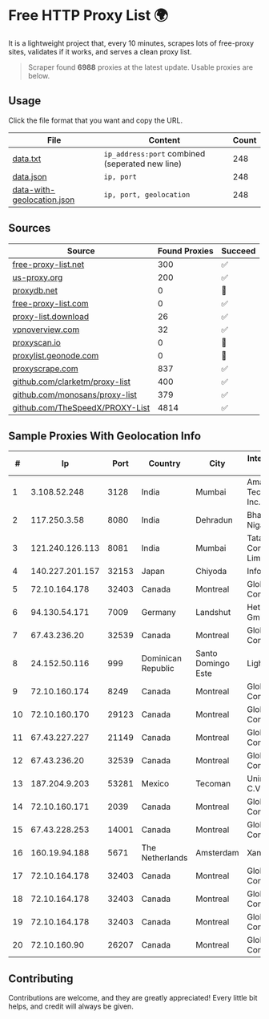 
# Free HTTP Proxy List 🌍

It is a lightweight project that, every 10 minutes, scrapes lots of free-proxy sites, validates if it works, and serves a clean proxy list.


> Scraper found **6988** proxies at the latest update. Usable proxies are below.

## Usage

Click the file format that you want and copy the URL.


|File|Content|Count|
|----|-------|-----|
|[data.txt](https://raw.githubusercontent.com/themiralay/Proxy-List-World/master/data.txt)|`ip_address:port` combined (seperated new line)|248|
|[data.json](https://raw.githubusercontent.com/themiralay/Proxy-List-World/master/data.json)|`ip, port`|248|
|[data-with-geolocation.json](https://raw.githubusercontent.com/themiralay/Proxy-List-World/master/data-with-geolocation.json)|`ip, port, geolocation`|248|

## Sources

|Source|Found Proxies|Succeed|
|------|-------------|-------|
|[free-proxy-list.net](https://free-proxy-list.net)|300|✅|
|[us-proxy.org](https://www.us-proxy.org)|200|✅|
|[proxydb.net](http://proxydb.net)|0|🚫|
|[free-proxy-list.com](https://free-proxy-list.com/?page=&port=&type%5B%5D=http&type%5B%5D=https&up_time=0&search=Search)|0|✅|
|[proxy-list.download](https://www.proxy-list.download/HTTP)|26|✅|
|[vpnoverview.com](https://vpnoverview.com/privacy/anonymous-browsing/free-proxy-servers)|32|✅|
|[proxyscan.io](https://www.proxyscan.io)|0|🚫|
|[proxylist.geonode.com](https://proxylist.geonode.com/api/proxy-list?limit=300&page=1&sort_by=lastChecked&sort_type=desc&protocols=http,https)|0|🚫|
|[proxyscrape.com](https://api.proxyscrape.com/v2/?request=displayproxies&protocol=http&timeout=10000&country=all&ssl=all&anonymity=all)|837|✅|
|[github.com/clarketm/proxy-list](https://raw.githubusercontent.com/clarketm/proxy-list/master/proxy-list-raw.txt)|400|✅|
|[github.com/monosans/proxy-list](https://raw.githubusercontent.com/monosans/proxy-list/main/proxies/http.txt)|379|✅|
|[github.com/TheSpeedX/PROXY-List](https://raw.githubusercontent.com/TheSpeedX/PROXY-List/master/http.txt)|4814|✅|


## Sample Proxies With Geolocation Info

|#|Ip|Port|Country|City|Internet Service Provider|
|-|--|----|-------|----|-------------------------|
|1|3.108.52.248|3128|India|Mumbai|Amazon Technologies Inc.|
|2|117.250.3.58|8080|India|Dehradun|Bharat Sanchar Nigam Ltd|
|3|121.240.126.113|8081|India|Mumbai|Tata Communications Limited|
|4|140.227.201.157|32153|Japan|Chiyoda|InfoSphere|
|5|72.10.164.178|32403|Canada|Montreal|GloboTech Communications|
|6|94.130.54.171|7009|Germany|Landshut|Hetzner Online GmbH|
|7|67.43.236.20|32539|Canada|Montreal|GloboTech Communications|
|8|24.152.50.116|999|Dominican Republic|Santo Domingo Este|Lightwave S.R.L|
|9|72.10.160.174|8249|Canada|Montreal|GloboTech Communications|
|10|72.10.160.170|29123|Canada|Montreal|GloboTech Communications|
|11|67.43.227.227|21149|Canada|Montreal|GloboTech Communications|
|12|67.43.236.20|32539|Canada|Montreal|GloboTech Communications|
|13|187.204.9.203|53281|Mexico|Tecoman|Uninet S.A. de C.V.|
|14|72.10.160.171|2039|Canada|Montreal|GloboTech Communications|
|15|67.43.228.253|14001|Canada|Montreal|GloboTech Communications|
|16|160.19.94.188|5671|The Netherlands|Amsterdam|Xantho UAB|
|17|72.10.164.178|32403|Canada|Montreal|GloboTech Communications|
|18|72.10.164.178|32403|Canada|Montreal|GloboTech Communications|
|19|72.10.164.178|32403|Canada|Montreal|GloboTech Communications|
|20|72.10.160.90|26207|Canada|Montreal|GloboTech Communications|



## Contributing

Contributions are welcome, and they are greatly appreciated! Every
little bit helps, and credit will always be given.

